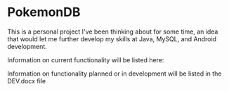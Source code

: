 # PokemonDB

This is a personal project I've been thinking about for some time, an idea that would let me further develop my skills at Java, MySQL, and Android development.

Information on current functionality will be listed here:

Information on functionality planned or in development will be listed in the DEV.docx file
